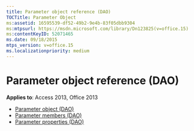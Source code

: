 ```yaml
---
title: Parameter object reference (DAO)
TOCTitle: Parameter Object
ms:assetid: 16595539-df52-49b2-9e4b-83f05dbb9304
ms:mtpsurl: https://msdn.microsoft.com/library/Dn123825(v=office.15)
ms:contentKeyID: 52071465
ms.date: 09/18/2015
mtps_version: v=office.15
ms.localizationpriority: medium
---
```


# Parameter object reference (DAO)

**Applies to**: Access 2013, Office 2013

- [Parameter object (DAO)](parameter-object-dao.md)
- [Parameter members (DAO)](parameter-members-dao.md)
- [Parameter properties (DAO)](parameter-properties-dao.md)

